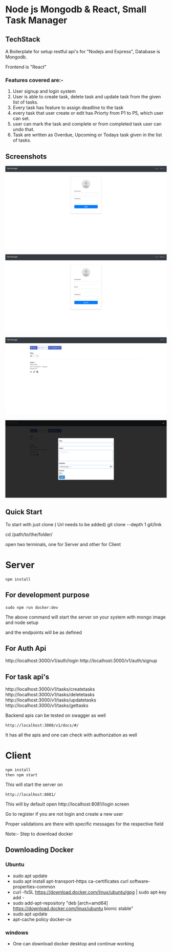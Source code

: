 # Node js Mongodb & React, Small Task Manager


## TechStack
A Boilerplate for setup restful api's for "Nodejs and Express", Database is Mongodb.

Frontend is "React"


### Features covered are:-
1. User signup and login system
2. User is able to create task, delete task and update task from the given list of tasks.
3. Every task has feature to assign deadline to the task
4. every task that user create or edit has Priorty from P1 to P5, which user can set.
5. user can mark the task and complete or from completed task user can undo that.
6. Task are written as Overdue, Upcoming or Todays task given in the list of tasks.

## Screenshots

![alt text](screenshots/login.png "Login")

![alt text](screenshots/registration.png "Registration")

![alt text](screenshots/screentaskfetch.png "HomeScreen")

![alt text](screenshots/scrrenmodal.png "New Modal")


## Quick Start

To start with just clone ( Url needs to be added)
git clone --depth 1 git/link

cd /path/to/the/folder/

open two terminals, one for Server and other for Client

# Server

```
npm install
```

## For development purpose

```
sudo npm run docker:dev
```

The above command will start the server on your system with mongo image and node setup

and the endpoints will be as defined

## For Auth Api

http://localhost:3000/v1/auth/login
http://localhost:3000/v1/auth/signup

## For task api's

http://localhost:3000/v1/tasks/createtasks
http://localhost:3000/v1/tasks/deletetasks
http://localhost:3000/v1/tasks/updatetasks
http://localhost:3000/v1/tasks/gettasks

Backend apis can be tested on swagger as well

```
http://localhost:3000/v1/docs/#/
```

It has all the apis and one can check with authorization as well

# Client

```
npm install
then npm start
```

This will start the server on

```
http://localhost:8081/
```

This will by default open
http://localhost:8081/login screen

Go to register if you are not login and create a new user

Proper validations are there with specific messages for the respective field

Note:- Step to download docker

## Downloading Docker

### Ubuntu

- sudo apt update
- sudo apt install apt-transport-https ca-certificates curl software-properties-common
- curl -fsSL https://download.docker.com/linux/ubuntu/gpg | sudo apt-key add -
- sudo add-apt-repository "deb [arch=amd64] https://download.docker.com/linux/ubuntu bionic stable"
- sudo apt update
- apt-cache policy docker-ce

### windows

- One can download docker desktop and continue working
